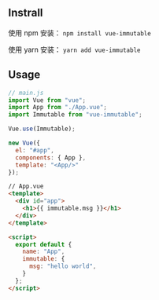 ## Instrall

使用 npm 安装： `npm install vue-immutable`

使用 yarn 安装： `yarn add vue-immutable`

## Usage

```js
// main.js
import Vue from "vue";
import App from "./App.vue";
import Immutable from "vue-immutable";

Vue.use(Immutable);

new Vue({
  el: "#app",
  components: { App },
  template: "<App/>"
});
```

```html
// App.vue
<template>
  <div id="app">
    <h1>{{ immutable.msg }}</h1>
  </div>
</template>

<script>
  export default {
    name: "App",
    immutable: {
      msg: "hello world",
    }
  };
</script>
```
